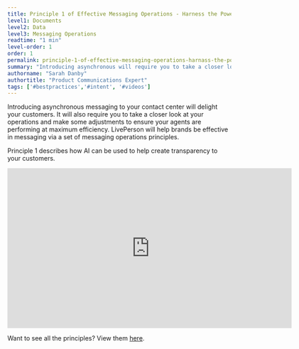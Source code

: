 ```yaml
---
title: Principle 1 of Effective Messaging Operations - Harness the Power of AI
level1: Documents
level2: Data
level3: Messaging Operations
readtime: "1 min"
level-order: 1
order: 1
permalink: principle-1-of-effective-messaging-operations-harnass-the-power-of-AI.html
summary: "Introducing asynchronous will require you to take a closer look at your operations and how to use AI for automatic messages."
authorname: "Sarah Danby"
authortitle: "Product Communications Expert"
tags: ['#bestpractices','#intent', '#videos']
---
```




Introducing asynchronous messaging to your contact center will delight your customers. It will also require you to take a closer look at your operations and make some adjustments to ensure your agents are performing at maximum efficiency. LivePerson will help brands be effective in messaging via a set of messaging operations principles.

Principle 1 describes how AI can be used to help create transparency to your customers.


<div style="display: block; position: relative; max-width: 100%;"><div class="iframecontainer"><iframe src="https://player.vimeo.com/video/241512971" width="640" height="360" frameborder="0" webkitallowfullscreen mozallowfullscreen allowfullscreen></iframe></div></div> 


Want to see all the principles? View them [here](/intro-principles-for-effective-messaging-operations.html).
